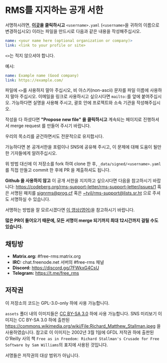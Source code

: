 # RMS를 지지하는 공개 서한

서명하시려면, **[이곳](https://github.com/rms-support-letter/rms-support-letter.github.io/new/master/_data/signed)을 클릭하시고** `<username>.yaml` (`<username>`을 귀하의 이름으로 변경하십시오) 이라는 파일을 만드시로 다음과 같은 내용을 작성해주십시오.

```yaml
name: <your name here (optional organization or company)>
link: <link to your profile or site>
```

`<>`는 적지 않으셔야 합니다.

예시:
```yaml
name: Example name (Good company)
link: https://example.com/
```

파일에 `<>`를 사용하지 말아 주십시오, 비 아스키(non-ascii) 문자를 파일 이름에 사용하지 말아 주십시오.
이메일을 링크로 사용하시고 싶으시다면 `mailto:`를 앞에 붙여주십시오.
가능하다면 실명을 사용해 주시고, 괄호 안에 프로젝트와 소속 기관을 작성해주십시오.

작성을 다 하셨다면 **"Propose new file" 을 클릭하시고** 계속되는 페이지로 진행하셔서 merge request 를 만들어 주시기 바랍니다.

우리의 목소리를 굳건하면서도 전문적으로 유지합시다.

가능하다면 본 공개서한을 포럼이나 SNS에 공유해 주시고, 이 문제에 대해 도움이 될만한 기자들에게 알려주십시오.

위 방법 대신에 이 저장소를 fork 하여 clone 한 후, `_data/signed/<username>.yaml` 를 직접 만들고 commit 한 후에 PR 을 제출하셔도 됩니다.

**Github 을 사용하지 않고** 이 공개 서한을 지지하고 싶으시다면 다음을 참고하시기 바랍니다: https://codeberg.org/rms-support-letter/rms-support-letter/issues/1  혹은 서명된 패치를 [signrms@prog.cf](mailto:signrms@prog.cf) 혹은 [~tyil/rms-support@lists.sr.ht](mailto:~tyil/rms-support@lists.sr.ht) 으로 주셔도 서명하실 수 있습니다.

서명하는 방법을 잘 모르시겠다면 [이 영상(영어)](https://invidious.snopyta.org/watch?v=1lz5S5oS8CU)을 참고하시기 바랍니다.

**많은 PR이 들어오기 때문에, 모든 서명이 merge 되기까지 최대 12시간까지 걸릴 수도 있습니다.**

## 채팅방

- **Matrix.org:** #free-rms:matrix.org
- **IRC:** chat.freenode.net 서버의 #free-rms 채널
- **Discord:** https://discord.gg/7FWkxG4CsU
- **Telegram:** https://t.me/free_rms

## 저작권
이 저장소의 코드는 GPL-3.0-only 하에 사용 가능합니다.

`assets` 폴더 내의 이미지들은 [CC BY-SA 3.0](https://creativecommons.org/licenses/by-sa/3.0/legalcode) 하에 사용 가능합니다.  SNS 미리보기 이미지는 CC BY-SA 3.0 하에 출판된 https://commons.wikimedia.org/wiki/File:Richard_Matthew_Stallman.jpeg 을 사용하였습니다.  참고로 이 이미지는 2002년 3월 1일에 GFDL 저작권 하에 출판된 O'Reilly 사의 책 `Free as in Freedom: Richard Stallman's Crusade for Free Software by Sam Williams`의 표지에 사용된 것입니다.

서명들은 저작권의 대상 범위가 아닙니다.
